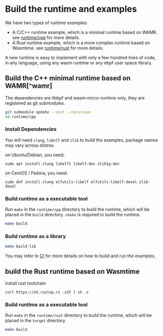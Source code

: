 # Build the runtime and examples

We have two types of runtime examples:

- A C/C++ runtime example, which is a minimal runtime based on WAMR. see [runtime/cpp](../runtime/cpp) for more details.
- A Rust runtime example, which is a more complex runtime based on Wasmtime. see [runtime/rust](../runtime/rust) for more details.

A new runtime is easy to implement with only a few hundred lines of code, in any language, using any wasm runtime or any ebpf user space library.

## Build the C++ minimal runtime based on WAMR[^wamr]

The dependencies are libbpf and wasm-micro-runtime only, they are
registered as git submodules.

```sh
git submodule update --init --recursive
cd runtime/cpp
```

### Install Dependencies

You will need `clang`, `libelf` and `zlib` to build the examples,
package names may vary across distros.

on Ubuntu/Debian, you need:

```shell
sudo apt install clang libelf1 libelf-dev zlib1g-dev
```

on CentOS / Fedora, you need:

```shell
sudo dnf install clang elfutils-libelf elfutils-libelf-devel zlib-devel
```

### Build runtime as a executable tool

Run `make` in the `runtime/cpp` directory to build the runtime, which will be placed in the `build`
directory. `cmake` is required to build the runtime.

```sh
make build
```

### Build runtime as a library

```sh
make build-lib
```

You may refer to [CI](.github/workflows/c-cpp.yml) for more details on how
to build and run the examples.

## build the Rust runtime based on Wasmtime

install rust toolchain

```shell
curl https://sh.rustup.rs -sSf | sh -s
```

### Build runtime as a executable tool

Run `make` in the `runtime/rust` directory to build the runtime, which will be placed in the `target`
directory.

```sh
make build
```

